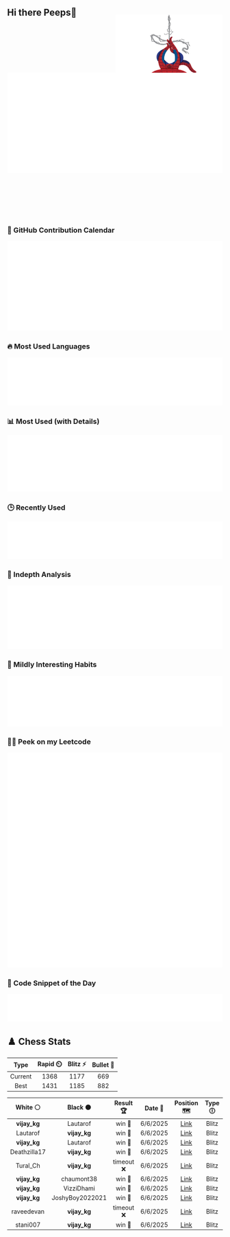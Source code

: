 ## Hi there Peeps👋

<p style="text-align: right; margin-top: -40px; position: relative; top: 15px;">
  <img src="./assets/spidertocat.png" width="250" height="250" alt="Spider-Ham swinging" align="right">
</p>

<div style="position: relative; width: 100%; height: auto;">
  <img src="./metrics.classic.svg" alt="Metrics" style="position: relative; top: -100px; left: 0; z-index: 1; display: block;">
</div>

### 📅 GitHub Contribution Calendar

![Half-year](./metrics.plugin.isocalendar.svg)

### 🔥 Most Used Languages
![Most Used](metrics.plugin.languages.svg)

### 📊 Most Used (with Details)
![Most Used Details](metrics.plugin.languages.details.svg)

### 🕒 Recently Used
![Recently Used](metrics.plugin.languages.recent.svg)

### 📌 Indepth Analysis
![Indepth](metrics.plugin.languages.indepth.svg)

### 🧠 Mildly Interesting Habits

![Habits Facts](./metrics.plugin.habits.facts.svg)

### 🧑‍💻 Peek on my Leetcode 

![LeetCode Stats](metrics.plugin.leetcode.svg)

### 📝 Code Snippet of the Day

![Code Snippet](./metrics.plugin.code.svg)

## ♟️ Chess Stats

<!--START_SECTION:chessStats-->
<!-- Automatically generated with https://github.com/Balastrong/chess-stats-action -->

| Type | Rapid ⏲️ | Blitz ⚡ | Bullet 🔫 |
|:---:|:---:|:---:|:---:|
| Current | 1368 | 1177 | 669 |
| Best | 1431 | 1185 | 882 |

| White ⚪ | Black ⚫ | Result 🏆 | Date 📅 | Position 🗺️ | Type 🕕 |
|:---:|:---:|:---:|:---:|:---:|:---:|
| **vijay_kg** | Lautarof | win 🥇 | 6/6/2025 | <a href="http://www.ee.unb.ca/cgi-bin/tervo/fen.pl?select=8/8/8/6k1/8/5KQ1/7p/8 b - - 0 71">Link</a> | Blitz |
| Lautarof | **vijay_kg** | win 🥇 | 6/6/2025 | <a href="http://www.ee.unb.ca/cgi-bin/tervo/fen.pl?select=3K4/8/8/2q5/8/3k4/8/8 b - - 9 66">Link</a> | Blitz |
| **vijay_kg** | Lautarof | win 🥇 | 6/6/2025 | <a href="http://www.ee.unb.ca/cgi-bin/tervo/fen.pl?select=3r4/ppp3np/5Q2/3N3k/8/8/PP4PP/R4R1K w - - 3 26">Link</a> | Blitz |
| Deathzilla17 | **vijay_kg** | win 🥇 | 6/6/2025 | <a href="http://www.ee.unb.ca/cgi-bin/tervo/fen.pl?select=rn2kbn1/pp2p1p1/2p1r3/q2p2pp/3P3P/5Q2/PPP1NPP1/RN2K2R w KQq - 2 11">Link</a> | Blitz |
| Tural_Ch | **vijay_kg** | timeout ❌ | 6/6/2025 | <a href="http://www.ee.unb.ca/cgi-bin/tervo/fen.pl?select=1k1r1r2/1R4p1/2Q5/qp3p2/Pb1p4/3P3P/2P2PP1/1R1K4 b - - 12 34">Link</a> | Blitz |
| **vijay_kg** | chaumont38 | win 🥇 | 6/6/2025 | <a href="http://www.ee.unb.ca/cgi-bin/tervo/fen.pl?select=5bnr/2N2kpp/1pN1Qp2/p1r1p3/8/1P6/PB3PPP/R4RK1 b - - 0 21">Link</a> | Blitz |
| **vijay_kg** | VizziDhami | win 🥇 | 6/6/2025 | <a href="http://www.ee.unb.ca/cgi-bin/tervo/fen.pl?select=2k1r2r/Rpp1nppp/8/7b/BP1P4/3K1P1P/1P3P2/1N5R b - - 4 18">Link</a> | Blitz |
| **vijay_kg** | JoshyBoy2022021 | win 🥇 | 6/6/2025 | <a href="http://www.ee.unb.ca/cgi-bin/tervo/fen.pl?select=r5k1/1p1R1pp1/p1n4p/2B3b1/2b1P3/8/PPP3PP/R5K1 b - - 1 24">Link</a> | Blitz |
| raveedevan | **vijay_kg** | timeout ❌ | 6/6/2025 | <a href="http://www.ee.unb.ca/cgi-bin/tervo/fen.pl?select=k4R2/1p6/p6p/6p1/P1P5/1P2Q1PP/6PK/1q1r4 b - - 8 32">Link</a> | Blitz |
| stani007 | **vijay_kg** | win 🥇 | 6/6/2025 | <a href="http://www.ee.unb.ca/cgi-bin/tervo/fen.pl?select=5r1k/pr3pp1/4p2Q/3pP1N1/2pP4/2P4P/q5P1/5RK1 b - - 0 30">Link</a> | Blitz |

<!--END_SECTION:chessStats-->
